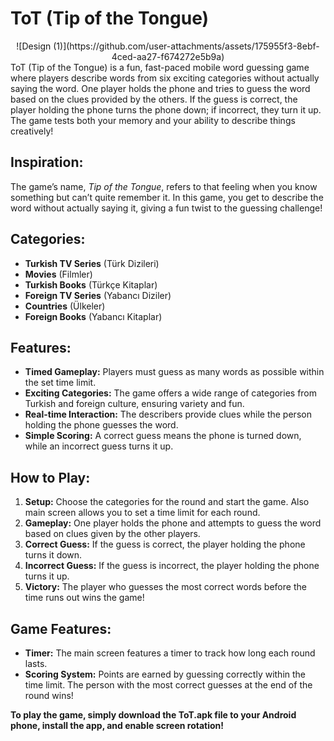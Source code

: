 # ToT (Tip of the Tongue)
<div align="center">
![Design (1)](https://github.com/user-attachments/assets/175955f3-8ebf-4ced-aa27-f674272e5b9a)
</div>
ToT (Tip of the Tongue) is a fun, fast-paced mobile word guessing game where players describe words from six exciting categories without actually saying the word. One player holds the phone and tries to guess the word based on the clues provided by the others. If the guess is correct, the player holding the phone turns the phone down; if incorrect, they turn it up. The game tests both your memory and your ability to describe things creatively!

## Inspiration:
The game’s name, *Tip of the Tongue*, refers to that feeling when you know something but can’t quite remember it. In this game, you get to describe the word without actually saying it, giving a fun twist to the guessing challenge!

## Categories:
- **Turkish TV Series** (Türk Dizileri)
- **Movies** (Filmler)
- **Turkish Books** (Türkçe Kitaplar)
- **Foreign TV Series** (Yabancı Diziler)
- **Countries** (Ülkeler)
- **Foreign Books** (Yabancı Kitaplar)

## Features:
- **Timed Gameplay:** Players must guess as many words as possible within the set time limit.
- **Exciting Categories:** The game offers a wide range of categories from Turkish and foreign culture, ensuring variety and fun.
- **Real-time Interaction:** The describers provide clues while the person holding the phone guesses the word.
- **Simple Scoring:** A correct guess means the phone is turned down, while an incorrect guess turns it up.

## How to Play:
1. **Setup:** Choose the categories for the round and start the game. Also main screen allows you to set a time limit for each round.
2. **Gameplay:** One player holds the phone and attempts to guess the word based on clues given by the other players.
3. **Correct Guess:** If the guess is correct, the player holding the phone turns it down.
4. **Incorrect Guess:** If the guess is incorrect, the player holding the phone turns it up.
5. **Victory:** The player who guesses the most correct words before the time runs out wins the game!

## Game Features:
- **Timer:** The main screen features a timer to track how long each round lasts.
- **Scoring System:** Points are earned by guessing correctly within the time limit. The person with the most correct guesses at the end of the round wins!
  
**To play the game, simply download the ToT.apk file to your Android phone, install the app, and enable screen rotation!**
